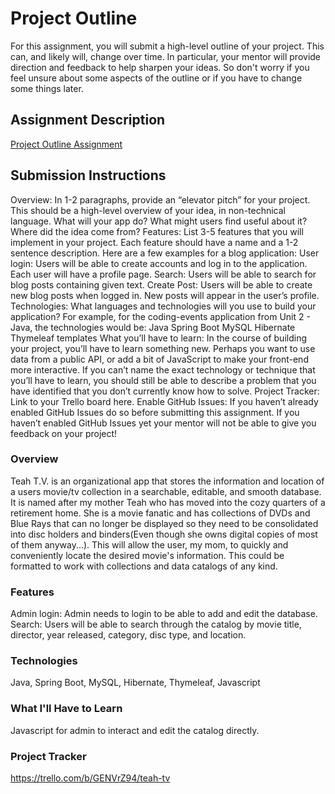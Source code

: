 # Project Outline
For this assignment, you will submit a high-level outline of your project. This can, and likely will, change over time. In particular, your mentor will provide direction and feedback to help sharpen your ideas. So don't worry if you feel unsure about some aspects of the outline or if you have to change some things later.

## Assignment Description
[Project Outline Assignment](https://education.launchcode.org/liftoff/modules/assignments/project-outline)

## Submission Instructions
Overview: In 1-2 paragraphs, provide an “elevator pitch” for your project. This should be a high-level overview of your idea, in non-technical language. What will your app do? What might users find useful about it? Where did the idea come from?
Features: List 3-5 features that you will implement in your project. Each feature should have a name and a 1-2 sentence description. Here are a few examples for a blog application:
User login: Users will be able to create accounts and log in to the application. Each user will have a profile page.
Search: Users will be able to search for blog posts containing given text.
Create Post: Users will be able to create new blog posts when logged in. New posts will appear in the user’s profile.
Technologies: What languages and technologies will you use to build your application? For example, for the coding-events application from Unit 2 - Java, the technologies would be:
Java
Spring Boot
MySQL
Hibernate
Thymeleaf templates
What you’ll have to learn: In the course of building your project, you’ll have to learn something new. Perhaps you want to use data from a public API, or add a bit of JavaScript to make your front-end more interactive. If you can’t name the exact technology or technique that you’ll have to learn, you should still be able to describe a problem that you have identified that you don’t currently know how to solve.
Project Tracker: Link to your Trello board here.
Enable GitHub Issues: If you haven’t already enabled GitHub Issues do so before submitting this assignment. If you haven’t enabled GitHub Issues yet your mentor will not be able to give you feedback on your project!

### Overview
Teah T.V. is an organizational app that stores the information and location of a users movie/tv collection in a searchable, editable, and smooth database. It is named after my mother Teah who has moved into the cozy quarters of a retirement home. She is a movie fanatic and has collections of DVDs and Blue Rays that can no longer be displayed so  they need to be consolidated into disc holders and binders(Even though she owns digital copies of most of them anyway...). This will allow the user, my mom, to quickly and conveniently locate the desired movie's information. This could be formatted to work with collections and data catalogs of any kind.

### Features
Admin login: Admin needs to login to be able to add and edit the database.
Search: Users will be able to search through the catalog by movie title, director, year released, category, disc type, and location.

### Technologies
Java, Spring Boot, MySQL, Hibernate, Thymeleaf, Javascript

### What I'll Have to Learn
Javascript for admin to interact and edit the catalog directly.

### Project Tracker
https://trello.com/b/GENVrZ94/teah-tv

